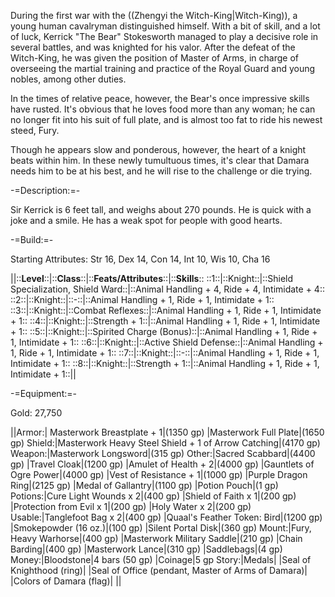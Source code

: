 During the first war with the ((Zhengyi the Witch-King|Witch-King)), a young human cavalryman distinguished himself.  With a bit of skill, and a lot of luck, Kerrick &quot;The Bear&quot; Stokesworth managed to play a decisive role in several battles, and was knighted for his valor.  After the defeat of the Witch-King, he was given the position of Master of Arms, in charge of overseeing the martial training and practice of the Royal Guard and young nobles, among other duties.

In the times of relative peace, however, the Bear's once impressive skills have rusted.  It's obvious that he loves food more than any woman; he can no longer fit into his suit of full plate, and is almost too fat to ride his newest steed, Fury.

Though he appears slow and ponderous, however, the heart of a knight beats within him.  In these newly tumultuous times, it's clear that Damara needs him to be at his best, and he will rise to the challenge or die trying.

-=Description:=-

Sir Kerrick is 6 feet tall, and weighs about 270 pounds.  He is quick with a joke and a smile.  He has a weak spot for people with good hearts.

-=Build:=-

Starting Attributes: Str 16, Dex 14, Con 14, Int 10, Wis 10, Cha 16

||::__Level__::|::__Class__::|::__Feats/Attributes__::|::__Skills__::
::1::|::Knight::|::Shield Specialization, Shield Ward::|::Animal Handling + 4, Ride + 4, Intimidate + 4::
::2::|::Knight::|::-::|::Animal Handling + 1, Ride + 1, Intimidate + 1::
::3::|::Knight::|::Combat Reflexes::|::Animal Handling + 1, Ride + 1, Intimidate + 1::
::4::|::Knight::|::Strength + 1::|::Animal Handling + 1, Ride + 1, Intimidate + 1::
::5::|::Knight::|::Spirited Charge (Bonus)::|::Animal Handling + 1, Ride + 1, Intimidate + 1::
::6::|::Knight::|::Active Shield Defense::|::Animal Handling + 1, Ride + 1, Intimidate + 1::
::7::|::Knight::|::-::|::Animal Handling + 1, Ride + 1, Intimidate + 1::
::8::|::Knight::|::Strength + 1::|::Animal Handling + 1, Ride + 1, Intimidate + 1::||

-=Equipment:=-

Gold: 27,750

||Armor:| Masterwork Breastplate + 1|(1350 gp)
 |Masterwork Full Plate|(1650 gp)
Shield:|Masterwork Heavy Steel Shield + 1 of Arrow Catching|(4170 gp)
Weapon:|Masterwork Longsword|(315 gp)
Other:|Sacred Scabbard|(4400 gp)
 |Travel Cloak|(1200 gp)
 |Amulet of Health + 2|(4000 gp)
 |Gauntlets of Ogre Power|(4000 gp)
 |Vest of Resistance + 1|(1000 gp)
 |Purple Dragon Ring|(2125 gp)
 |Medal of Gallantry|(1100 gp)
 |Potion Pouch|(1 gp)
Potions:|Cure Light Wounds x 2|(400 gp)
 |Shield of Faith x 1|(200 gp)
 |Protection from Evil x 1|(200 gp)
 |Holy Water x 2|(200 gp)
Usable:|Tanglefoot Bag x 2|(400 gp)
 |Quaal's Feather Token: Bird|(1200 gp)
 |Smokepowder (16 oz.)|(100 gp)
 |Silent Portal Disk|(360 gp)
Mount:|Fury, Heavy Warhorse|(400 gp)
 |Masterwork Military Saddle|(210 gp)
 |Chain Barding|(400 gp)
 |Masterwork Lance|(310 gp)
 |Saddlebags|(4 gp)
Money:|Bloodstone|4 bars (50 gp)
 |Coinage|5 gp
Story:|Medals| 
 |Seal of Knighthood (ring)| 
 |Seal of Office (pendant, Master of Arms of Damara)| 
 |Colors of Damara (flag)| ||
